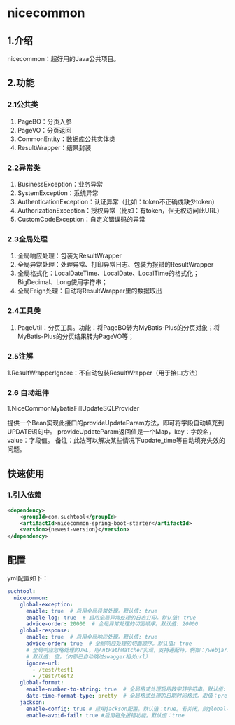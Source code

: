 # nicecommon

## 1.介绍
nicecommon：超好用的Java公共项目。

## 2.功能

### 2.1公共类

1. PageBO：分页入参
2. PageVO：分页返回
3. CommonEntity：数据库公共实体类
4. ResultWrapper：结果封装

### 2.2异常类

1. BusinessException：业务异常
2. SystemException：系统异常
3. AuthenticationException：认证异常（比如：token不正确或缺少token）
4. AuthorizationException：授权异常（比如：有token，但无权访问此URL）
5. CustomCodeException：自定义错误码的异常

### 2.3全局处理
1. 全局响应处理：包装为ResultWrapper
2. 全局异常处理：处理异常、打印异常日志、包装为报错的ResultWrapper
3. 全局格式化：LocalDateTime、LocalDate、LocalTime的格式化；BigDecimal、Long使用字符串；
4. 全局Feign处理：自动将ResultWrapper里的数据取出

### 2.4工具类
1. PageUtil：分页工具。功能：将PageBO转为MyBatis-Plus的分页对象；将MyBatis-Plus的分页结果转为PageVO等；

### 2.5注解
1.ResultWrapperIgnore：不自动包装ResultWrapper（用于接口方法）

### 2.6 自动组件
1.NiceCommonMybatisFillUpdateSQLProvider

提供一个Bean实现此接口的provideUpdateParam方法，即可将字段自动填充到UPDATE语句中。
provideUpdateParam返回值是一个Map，key：字段名，value：字段值。
备注：此法可以解决某些情况下update_time等自动填充失效的问题。

## 快速使用

### 1.引入依赖
```xml
<dependency>
    <groupId>com.suchtool</groupId>
    <artifactId>nicecommon-spring-boot-starter</artifactId>
    <version>{newest-version}</version>
</dependency>

```
## 配置
yml配置如下：
```yaml
suchtool:
  nicecommon:
    global-exception:
      enable: true  # 启用全局异常处理。默认值: true
      enable-log: true  # 启用全局异常处理的日志打印。默认值: true
      advice-order: 20000  # 全局异常处理的切面顺序。默认值: 20000
    global-response:
      enable: true  # 启用全局响应处理。默认值: true
      advice-order: true  # 全局响应处理的切面顺序。默认值: true
      # 全局响应忽略处理的URL，用AntPathMatcher实现，支持通配符，例如：/webjars/**。
      # 默认值: 空。（内部已自动跳过swagger相关url）
      ignore-url:
        - /test/test1
        - /test/test2
    global-format:
      enable-number-to-string: true  # 全局格式处理启用数字转字符串。默认值: true
      date-time-format-type: pretty  # 全局格式处理的日期时间格式。取值：pretty（年月日 时分秒）、timestamp（时间戳）、none。默认值: pretty
    jackson:
      enable-config: true # 启用jackson配置。默认值：true。若关闭，则global-format的json格式化也会失效
      enable-avoid-fail: true #启用避免报错功能。默认值：true
```